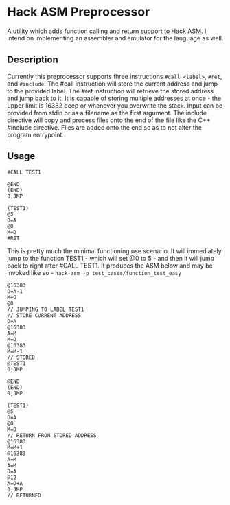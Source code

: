 # Hack ASM Preprocessor

A utility which adds function calling and return support to Hack ASM.  I intend on implementing an assembler and emulator for the language as well.  

## Description

Currently this preprocessor supports three instructions `#call <label>`, `#ret`, and `#include`.  The #call instruction will store the current address and jump to the provided label.  The #ret instruction will retrieve the stored address and jump back to it.  It is capable of storing multiple addresses at once - the upper limit is 16382 deep or whenever you overwrite the stack.  Input can be provided from stdin or as a filename as the first argument.  The include directive will copy and process files onto the end of the file like the C++ #include directive.  Files are added onto the end so as to not alter the program entrypoint.

## Usage

```
#CALL TEST1

@END
(END)
0;JMP

(TEST1)
@5
D=A
@0
M=D
#RET
```

This is pretty much the minimal functioning use scenario.  It will immediately jump to the function TEST1 - which will set @0 to 5 - and then it will jump back to right after #CALL TEST1.  It produces the ASM below and may be invoked like so - `hack-asm -p test_cases/function_test_easy`


```
@16383
D=A-1
M=D
@0
// JUMPING TO LABEL TEST1
// STORE CURRENT ADDRESS
D=A
@16383
A=M
M=D
@16383
M=M-1
// STORED
@TEST1
0;JMP

@END
(END)
0;JMP

(TEST1)
@5
D=A
@0
M=D
// RETURN FROM STORED ADDRESS
@16383
M=M+1
@16383
A=M
A=M
D=A
@12
A=D+A
0;JMP
// RETURNED
```